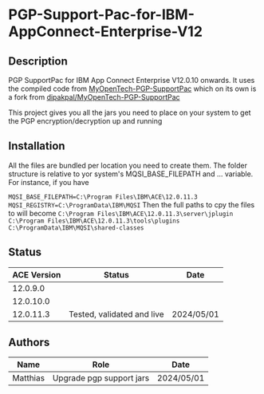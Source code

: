 # PGP-Support-Pac-for-IBM-AppConnect-Enterprise-V12

## Description
PGP SupportPac for IBM App Connect Enterprise V12.0.10 onwards. It uses the compiled code from 
[MyOpenTech-PGP-SupportPac](https://github.com/matthiasblomme/MyOpenTech-PGP-SupportPac) which on its own is a fork from
[dipakpal/MyOpenTech-PGP-SupportPac](https://github.com/dipakpal/MyOpenTech-PGP-SupportPac)

This project gives you all the jars you need to place on your system to get the PGP encryption/decryption up and running

## Installation
All the files are bundled per location you need to create them. The folder structure is relative to yor system's MQSI_BASE_FILEPATH
 and ... variable. For instance, if you have

`
MQSI_BASE_FILEPATH=C:\Program Files\IBM\ACE\12.0.11.3
MQSI_REGISTRY=C:\ProgramData\IBM\MQSI
`
Then the full paths to cpy the files to will become
`
C:\Program Files\IBM\ACE\12.0.11.3\server\jplugin
C:\Program Files\IBM\ACE\12.0.11.3\tools\plugins
C:\ProgramData\IBM\MQSI\shared-classes
`
## Status
| ACE Version | Status | Date |
|-------------|--------|------|
| 12.0.9.0    |        |      |
| 12.0.10.0   |        |      |
| 12.0.11.3   | Tested, validated and live| 2024/05/01|

## Authors
| Name     | Role                     | Date       |
|----------|--------------------------|------------|
| Matthias | Upgrade pgp support jars | 2024/05/01 |